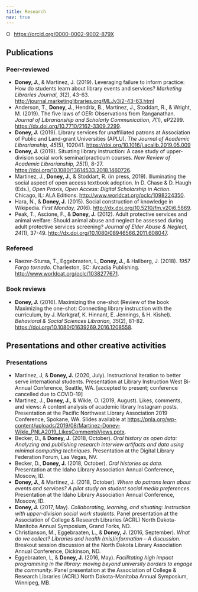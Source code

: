 ```yaml
---
title: Research
nav: true
---
```


<a itemprop="sameAs" content="https://orcid.org/0000-0002-9002-879X" href="https://orcid.org/0000-0002-9002-879X" target="orcid.widget" rel="noopener noreferrer" style="vertical-align:top;"><img src="https://orcid.org/sites/default/files/images/orcid_16x16.png" style="width:1em;margin-right:.5em;" alt="ORCID iD icon">https://orcid.org/0000-0002-9002-879X</a>

## Publications

### Peer-reviewed
<ul>
<li><b>Doney, J.</b>, & Martinez, J. (2019). Leveraging failure to inform practice: How do students learn about library events and services? <i>Marketing Libraries Journal, 3</i>(2), 43-63. <a href="http://journal.marketinglibraries.org/MLJv3i2-43-63.html" target="_blank">http://journal.marketinglibraries.org/MLJv3i2-43-63.html</a></li> 
<li>Anderson, T., <b>Doney, J.</b>, Hendrix, B., Martinez, J., Stoddart, R., & Wright, M. (2019). The five laws of OER: Observations from Ranganathan. <i>Journal of Librarianship and Scholarly Communication, 7</i>(1), eP2299. <a href="https://dx.doi.org/10.7710/2162-3309.2299" target="_blank">https://dx.doi.org/10.7710/2162-3309.2299</a>.</li>
<li><b>Doney, J.</b> (2019). Library services for unaffiliated patrons at Association of Public and Land-grant Universities (APLU). <i>The Journal of Academic Librarianship, 45</i>(5), 102041. <a href="https://doi.org/10.1016/j.acalib.2019.05.009" target="_blank">https://doi.org/10.1016/j.acalib.2019.05.009</a></li>
<li><b>Doney, J.</b> (2019). Situating library instruction: A case study of upper-division social work seminar/practicum courses. <i>New Review of Academic Librarianship, 25</i>(1), 8-27. <a href="https://doi.org/10.1080/13614533.2018.1460726" target="_blank">https://doi.org/10.1080/13614533.2018.1460726</a>.</li>
 <li>Martinez, J., <b>Doney, J.</b>, & Stoddart, R. (in press, 2019). Illuminating the social aspect of open access textbook adoption. In D. Chase & D. Haugh (Eds.), <i>Open Praxis, Open Access: Digital Scholarship in Action</i>. Chicago, IL: ALA Editions. <a href="http://www.worldcat.org/oclc/1098224350" target="_blank">http://www.worldcat.org/oclc/1098224350</a>.</li>
 <li>Hara, N., & <b>Doney, J.</b> (2015). Social construction of knowledge in Wikipedia. <i>First Monday, 20</i>(6). <a href="http://dx.doi.org/10.5210/fm.v20i6.5869" target="_blank">http://dx.doi.org/10.5210/fm.v20i6.5869</a>.</li>
 <li>Peak, T., Ascione, F., & <b>Doney, J.</b> (2012). Adult protective services and animal welfare: Should animal abuse and neglect be assessed during adult protective services screening? <i>Journal of Elder Abuse & Neglect, 24</i>(1), 37-49. <a href="http://dx.doi.org/10.1080/08946566.2011.608047" target="_blank">http://dx.doi.org/10.1080/08946566.2011.608047</a>.</li>
 </ul>

### Refereed
<ul>
 <li>Raezer-Stursa, T., Eggebraaten, L, <b>Doney, J.</b>, & Hallberg, J. (2018). <i>1957 Fargo tornado</i>. Charleston, SC: Arcadia Publishing. <a href="http://www.worldcat.org/oclc/1038277671" target="_blank">http://www.worldcat.org/oclc/1038277671</a>.</li>
</ul>

### Book reviews
<ul>
 <li><b>Doney, J.</b> (2016). Maximizing the one-shot (Review of the book Maximizing the one-shot: Connecting library instruction with the curriculum, by J. Markgraf, K. Hinnant, E. Jennings, & H. Kishel). <i>Behavioral & Social Sciences Librarian, 35</i>(2), 81-82. <a href="https://doi.org/10.1080/01639269.2016.1208558" target="_blank">https://doi.org/10.1080/01639269.2016.1208558</a>.</li>
</ul> 

## Presentations and other creative activities

### Presentations
<ul>
<li>Martinez, J, & <b>Doney, J.</b> (2020, July). Instructional iteration to better serve international students. Presentation at Library Instruction West Bi-Annual Conference, Seattle, WA. [accepted to present; conference cancelled due to COVID-19]</li>
<li>Martinez, J., <b>Doney, J.</b>, & Wikle, O. (2019, August). Likes, comments, and views: A content analysis of academic library Instagram posts. Presentation at the Pacific Northwest Library Association 2019 Conference, Spokane, WA. Slides available at <a href="https://pnla.org/wp-content/uploads/2019/08/Martinez-Doney-Wikle_PNLA2019_LikesCommentsViews.pptx">https://pnla.org/wp-content/uploads/2019/08/Martinez-Doney-Wikle_PNLA2019_LikesCommentsViews.pptx</a>.
 <li>Becker, D., & <b>Doney, J.</b> (2018, October). <i>Oral history as open data: Analyzing and publishing research interview artifacts and data using minimal computing techniques</i>. Presentation at the Digital Library Federation Forum, Las Vegas, NV.</li>
 <li>Becker, D., <b>Doney, J.</b> (2018, October). <i>Oral histories as data</i>. Presentation at the Idaho Library Association Annual Conference, Moscow, ID.</li>
 <li><b>Doney, J.</b>, & Martinez, J. (2018, October). <i>Where do patrons learn about events and services? A pilot study on student social media preferences</i>. Presentation at the Idaho Library Association Annual Conference, Moscow, ID.</li>
 <li><b>Doney, J.</b> (2017, May). <i>Collaborating, learning, and situating: Instruction with upper-division social work students</i>. Panel presentation at the Association of College & Research Libraries (ACRL) North Dakota-Manitoba Annual Symposium, Grand Forks, ND.</li>
 <li>Christianson, M., Eggebraaten, L., & <b>Doney, J.</b> (2016, September). <i>What do we collect? Libraries and health (mis)information – A discussion</i>. Breakout session discussion at the North Dakota Library Association Annual Conference, Dickinson, ND.</li>
 <li>Eggebraaten, L, & <b>Doney, J.</b> (2016, May). <i>Facilitating high impact programming in the library: moving beyond university borders to engage the community</i>. Panel presentation at the Association of College & Research Libraries (ACRL) North Dakota-Manitoba Annual Symposium, Winnipeg, MB.</li>
</ul>
